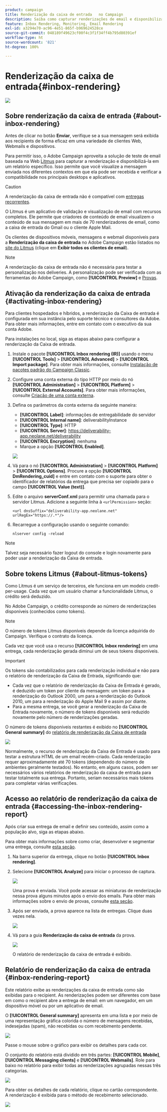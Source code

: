 ```yaml
---
product: campaign
title: Renderização da caixa de entrada   no Campaign
description: Saiba como capturar renderizações de email e disponibilizá-las em um relatório dedicado
feature: Inbox Rendering, Monitoring, Email Rendering
exl-id: a3294e70-ac96-4e51-865f-b969624528ce
source-git-commit: 048189f49623cf00f4c3f1f34ff4b795d80391ef
workflow-type: ht
source-wordcount: '821'
ht-degree: 100%

---
```


# Renderização da caixa de entrada{#inbox-rendering}

![](../../assets/common.svg)

## Sobre renderização da caixa de entrada {#about-inbox-rendering}

Antes de clicar no botão **Enviar**, verifique se a sua mensagem será exibida aos recipients de forma eficaz em uma variedade de clientes Web, Webmails e dispositivos.

Para permitir isso, o Adobe Campaign aproveita a solução de teste de email baseada na Web [Litmus](https://litmus.com/email-testing) para capturar a renderização e disponibilizá-la em um relatório específico. Isso permite que você visualize a mensagem enviada nos diferentes contextos em que ela pode ser recebida e verificar a compatibilidade nos principais desktops e aplicativos.

>[!CAUTION]
>A renderização da caixa de entrada não é compatível com [entregas recorrentes](communication-channels.md#recurring-delivery).

O Litmus é um aplicativo de validação e visualização de email com recursos completos. Ele permite que criadores de conteúdo de email visualizem o conteúdo de sua mensagem em mais de 70 renderizadores de email, como a caixa de entrada do Gmail ou o cliente Apple Mail.

Os clientes de dispositivos móveis, mensagens e webmail disponíveis para a **Renderização da caixa de entrada** no Adobe Campaign estão listados no [site do Litmus](https://litmus.com/email-testing) (clique em **Exibir todos os clientes de email**).

>[!NOTE]
>
>A renderização da caixa de entrada não é necessária para testar a personalização nos deliveries. A personalização pode ser verificada com as ferramentas do Adobe Campaign, como **[!UICONTROL Preview]** e [Provas](steps-validating-the-delivery.md#sending-a-proof).

## Ativação da renderização da caixa de entrada {#activating-inbox-rendering}

Para clientes hospedados e híbridos, a renderização da Caixa de entrada é configurada em sua instância pelo suporte técnico e consultores da Adobe. Para obter mais informações, entre em contato com o executivo da sua conta Adobe.

Para instalações no local, siga as etapas abaixo para configurar a renderização da Caixa de entrada.

1. Instale o pacote **[!UICONTROL Inbox rendering (IR)]** usando o menu **[!UICONTROL Tools]** > **[!UICONTROL Advanced]** > **[!UICONTROL Import package]**. Para obter mais informações, consulte [Instalação de pacotes padrão do Campaign Classic](../../installation/using/installing-campaign-standard-packages.md).
1. Configure uma conta externa do tipo HTTP por meio do nó **[!UICONTROL Administration]** > **[!UICONTROL Platform]** > **[!UICONTROL External Accounts]**. Para obter mais informações, consulte [Criação de uma conta externa](../../installation/using/external-accounts.md#creating-an-external-account).
1. Defina os parâmetros da conta externa da seguinte maneira:
   * **[!UICONTROL Label]**: informações de entregabilidade do servidor
   * **[!UICONTROL Internal name]**: deliverabilityInstance
   * **[!UICONTROL Type]**: HTTP
   * **[!UICONTROL Server]**: https://deliverability-app.neolane.net/deliverability
   * **[!UICONTROL Encryption]**: nenhuma
   * Marque a opção **[!UICONTROL Enabled]**.

   ![](assets/s_tn_inbox_rendering_external-account.png)

1. Vá para o nó **[!UICONTROL Administration]** > **[!UICONTROL Platform]** > **[!UICONTROL Options]**. Procure a opção **[!UICONTROL DmRendering_cuid]** e entre em contato com o suporte para obter o identificador de relatórios da entrega que precisa ser copiado para o campo **[!UICONTROL Value (text)]**.
1. Edite o arquivo **serverConf.xml** para permitir uma chamada para o servidor Litmus. Adicione a seguinte linha à `<urlPermission>` seção:

   ```
   <url dnsSuffix="deliverability-app.neolane.net" urlRegEx="https://.*"/>
   ```

1. Recarregue a configuração usando o seguinte comando:

   ```
   nlserver config -reload
   ```

>[!NOTE]
>
>Talvez seja necessário fazer logout do console e login novamente para poder usar a renderização da Caixa de entrada.

## Sobre tokens Litmus {#about-litmus-tokens}

Como Litmus é um serviço de terceiros, ele funciona em um modelo credit-per-usage. Cada vez que um usuário chamar a funcionalidade Litmus, o crédito será deduzido.

No Adobe Campaign, o crédito corresponde ao número de renderizações disponíveis (conhecidos como tokens).

>[!NOTE]
>
>O número de tokens Litmus disponíveis depende da licença adquirida do Campaign. Verifique o contrato da licença.

Cada vez que você usa o recurso **[!UICONTROL Inbox rendering]** em uma entrega, cada renderização gerada diminui um de seus tokens disponíveis.

>[!IMPORTANT]
>
>Os tokens são contabilizados para cada renderização individual e não para o relatório de renderização da Caixa de Entrada, significando que:
>
>* Cada vez que o relatório de renderização da Caixa de Entrada é gerado, é deduzido um token por cliente da mensagem: um token para a renderização do Outlook 2000, um para a renderização do Outlook 2010, um para a renderização do Apple Mail 9 e assim por diante.
>* Para a mesma entrega, se você gerar a renderização da Caixa de Entrada novamente, o número de tokens disponíveis será reduzido novamente pelo número de renderizações geradas.
>


O número de tokens disponíveis restantes é exibido no **[!UICONTROL General summary]** do [relatório de renderização da Caixa de entrada](#inbox-rendering-report)

![](assets/s_tn_inbox_rendering_tokens.png)

Normalmente, o recurso de renderização da Caixa de Entrada é usado para testar a estrutura HTML de um email recém-criado. Cada renderização requer aproximadamente até 70 tokens (dependendo do número de ambientes geralmente testados). No entanto, em alguns casos, podem ser necessários vários relatórios de renderização da caixa de entrada para testar totalmente sua entrega. Portanto, seriam necessários mais tokens para completar várias verificações.

## Acesso ao relatório de renderização da caixa de entrada {#accessing-the-inbox-rendering-report}

Após criar sua entrega de email e definir seu conteúdo, assim como a população alvo, siga as etapas abaixo.

Para obter mais informações sobre como criar, desenvolver e segmentar uma entrega, consulte [esta seção](about-email-channel.md).

1. Na barra superior da entrega, clique no botão **[!UICONTROL Inbox rendering]**.
1. Selecione **[!UICONTROL Analyze]** para iniciar o processo de captura.

   ![](assets/s_tn_inbox_rendering_button.png)

   Uma prova é enviada. Você pode acessar as miniaturas de renderização nessa prova alguns minutos após o envio dos emails. Para obter mais informações sobre o envio de provas, consulte [esta seção](steps-validating-the-delivery.md#sending-a-proof).

1. Após ser enviada, a prova aparece na lista de entregas. Clique duas vezes nela.

   ![](assets/s_tn_inbox_rendering_delivery_list.png)

1. Vá para a guia **Renderização da caixa de entrada** da prova.

   ![](assets/s_tn_inbox_rendering_tab.png)

   O relatório de renderização da caixa de entrada é exibido.

## Relatório de renderização da caixa de entrada {#inbox-rendering-report}

Este relatório exibe as renderizações da caixa de entrada como são exibidas para o recipient. As renderizações podem ser diferentes com base em como o recipient abre a entrega de email: em um navegador, em um dispositivo móvel ou por um aplicativo de email.

O **[!UICONTROL General summary]** apresenta em uma lista e por meio de uma representação gráfica colorida o número de mensagens recebidas, indesejadas (spam), não recebidas ou com recebimento pendente.

![](assets/s_tn_inbox_rendering_summary.png)

Passe o mouse sobre o gráfico para exibir os detalhes para cada cor.

O conjunto do relatório está dividido em três partes: **[!UICONTROL Mobile]**, **[!UICONTROL Messaging clients]** e **[!UICONTROL Webmails]**. Role para baixo no relatório para exibir todas as renderizações agrupadas nessas três categorias.

![](assets/s_tn_inbox_rendering_report.png)

Para obter os detalhes de cada relatório, clique no cartão correspondente. A renderização é exibida para o método de recebimento selecionado.

![](assets/s_tn_inbox_rendering_example.png)
